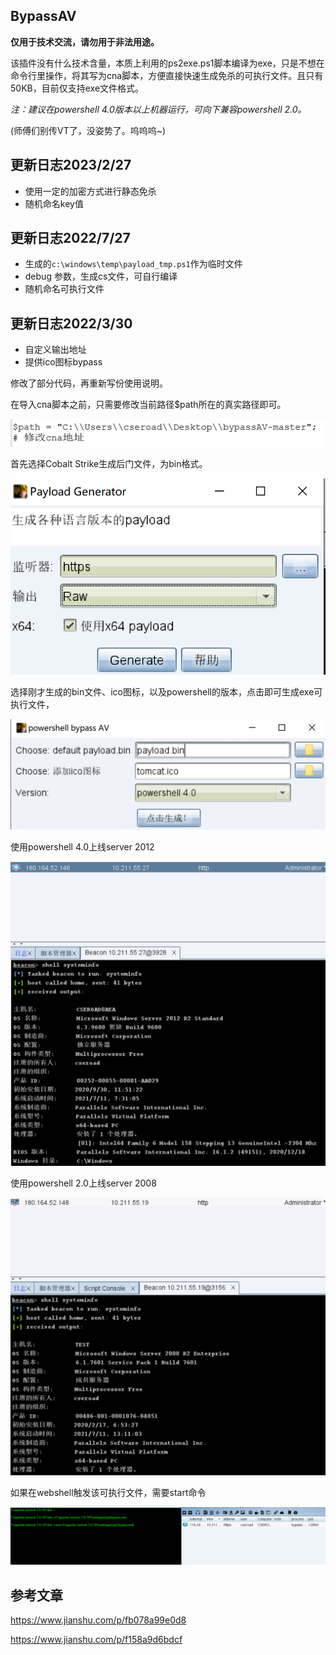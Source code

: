 ## BypassAV

**仅用于技术交流，请勿用于非法用途。**

该插件没有什么技术含量，本质上利用的ps2exe.ps1脚本编译为exe，只是不想在命令行里操作，将其写为cna脚本，方便直接快速生成免杀的可执行文件。且只有50KB，目前仅支持exe文件格式。

*注：建议在powershell 4.0版本以上机器运行，可向下兼容powershell 2.0。*

(师傅们别传VT了，没姿势了。呜呜呜~)

## 更新日志2023/2/27

- 使用一定的加密方式进行静态免杀
- 随机命名key值

## 更新日志2022/7/27

- 生成的```c:\windows\temp\payload_tmp.ps1```作为临时文件
- debug 参数，生成cs文件，可自行编译
- 随机命名可执行文件

## 更新日志2022/3/30

- 自定义输出地址
- 提供ico图标bypass


修改了部分代码，再重新写份使用说明。

在导入cna脚本之前，只需要修改当前路径$path所在的真实路径即可。


![image-20220324174004915](images/image-20220324174004915.png)

首先选择Cobalt Strike生成后门文件，为bin格式。

![image-20210711183204262](images/image-20210711183204262.png)

选择刚才生成的bin文件、ico图标，以及powershell的版本，点击即可生成exe可执行文件，

![image-20220421152337126](images/image-20220421152337126.png)

使用powershell 4.0上线server 2012

![image-20210711183628292](images/image-20210711183628292.png)

使用powershell 2.0上线server 2008

![image-20210711183645879](images/image-20210711183645879.png)

如果在webshell触发该可执行文件，需要start命令

![image-20210713120053228](images/image-20210713120053228.png)


## 参考文章

https://www.jianshu.com/p/fb078a99e0d8

https://www.jianshu.com/p/f158a9d6bdcf
